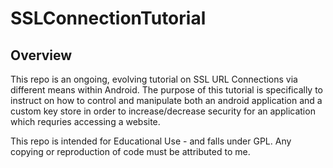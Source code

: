 # SSLConnectionTutorial

## Overview

This repo is an ongoing, evolving tutorial on SSL URL Connections via different means within Android.
The purpose of this tutorial is specifically to instruct on how to control and manipulate both an android application and a custom key store in order to increase/decrease security for an application which requries accessing a website.

This repo is intended for Educational Use - and falls under GPL.  Any copying or reproduction of code must be attributed to me.